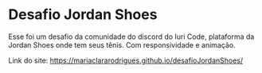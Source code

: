 # Desafio Jordan Shoes
Esse foi um desafio da comunidade do discord do Iuri Code, plataforma da Jordan Shoes onde tem seus tênis. Com responsividade e animação.

Link do site: https://mariaclararodrigues.github.io/desafioJordanShoes/
